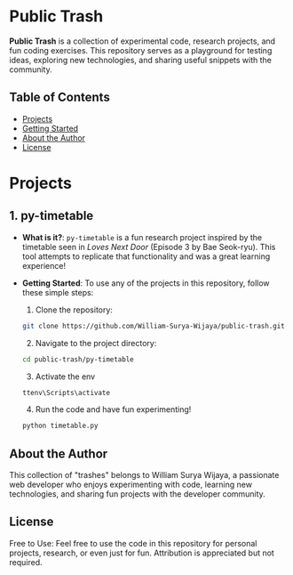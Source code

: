# Public Trash

**Public Trash** is a collection of experimental code, research projects, and fun coding exercises. This repository serves as a playground for testing ideas, exploring new technologies, and sharing useful snippets with the community.

## Table of Contents
- [Projects](#projects)
- [Getting Started](#getting-started)
- [About the Author](#about-the-author)
- [License](#license)

# Projects

## 1. py-timetable
- **What is it?**: `py-timetable` is a fun research project inspired by the timetable seen in *Loves Next Door* (Episode 3 by Bae Seok-ryu). This tool attempts to replicate that functionality and was a great learning experience!

- **Getting Started**:
    To use any of the projects in this repository, follow these simple steps:

    1. Clone the repository:
    ```bash
    git clone https://github.com/William-Surya-Wijaya/public-trash.git
    ```

    2. Navigate to the project directory:
    ```bash
    cd public-trash/py-timetable
    ```

    3. Activate the env
    ```bash
    ttenv\Scripts\activate
    ```

    4. Run the code and have fun experimenting!
    ```bash
    python timetable.py
    ```

## About the Author
This collection of "trashes" belongs to William Surya Wijaya, a passionate web developer who enjoys experimenting with code, learning new technologies, and sharing fun projects with the developer community.

## License
Free to Use: Feel free to use the code in this repository for personal projects, research, or even just for fun. Attribution is appreciated but not required.